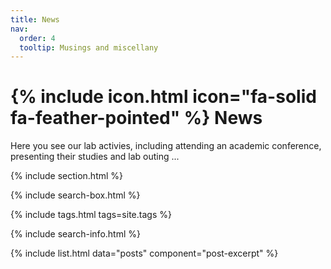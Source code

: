```yaml
---
title: News
nav:
  order: 4
  tooltip: Musings and miscellany
---
```


# {% include icon.html icon="fa-solid fa-feather-pointed" %} News

Here you see our lab activies, including attending an academic conference, presenting their studies and lab outing ...

{% include section.html %}

{% include search-box.html %}

{% include tags.html tags=site.tags %}

{% include search-info.html %}

{% include list.html data="posts" component="post-excerpt" %}
